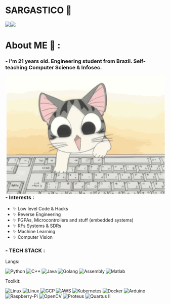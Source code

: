 # SARGASTICO 👋

<img align="" height='137px' src="https://github-readme-stats.vercel.app/api?username=Sargastico&show_icons=true&theme=tokyonight&include_all_commits=true&line_height=21" /><!-- wi*quL3fcV --><img align="" height='137px' src="https://github-readme-stats.vercel.app/api/top-langs/?username=Sargastico&hide_title=true&layout=compact&theme=tokyonight" />

# About ME 💬 :

### - I'm 21 years old. Engineering student from Brazil. Self-teaching Computer Science & Infosec.


<img hight="400" width="500" alt="GIF" align="right" src="https://github.com/Sargastico/Sargastico/blob/master/assets/2970.gif">

### - Interests :

- ✨ Low level Code & Hacks
- ✨ Reverse Engineering
- ✨ FGPAs, Microcontrollers and stuff (embedded systems)
- ✨ RFs Systems & SDRs 
- ✨ Machine Learning
- ✨ Computer Vision

### - TECH STACK :

Langs:

![Python](https://img.shields.io/badge/-Python-black?style=flat-square&logo=Python)
![C++](https://img.shields.io/badge/-C++-black?style=flat-square&logo=c)
![Java](https://img.shields.io/badge/-java-black?style=flat-square&logo=java)
![Golang](https://img.shields.io/badge/-Golang-black?style=flat-square&logo=GO)
![Assembly](https://img.shields.io/badge/-Assembly-black?style=flat-square&logo=assembly)
![Matlab](https://img.shields.io/badge/-Matlab-black?style=flat-square&logo=Matlab)

Toolkit:

![Linux](https://img.shields.io/badge/-Linux-black?style=flat-square&logo=Linux)
![Linux](https://img.shields.io/badge/-Windows-black?style=flat-square&logo=Windows)
![GCP](https://img.shields.io/badge/-GCP-black?style=flat-square&logo=Google-Cloud)
![AWS](https://img.shields.io/badge/-AWS-black?style=flat-square&logo=AWS)
![Kubernetes](https://img.shields.io/badge/-Kubernetes-black?style=flat-square&logo=Kubernetes)
![Docker](https://img.shields.io/badge/-Docker-black?style=flat-square&logo=Docker)
![Arduino](https://img.shields.io/badge/-Arduino-black?style=flat-square&logo=Arduino)
![Raspberry-Pi](https://img.shields.io/badge/-RaspberryPi-black?style=flat-square&logo=Raspberry-Pi)
![OpenCV](https://img.shields.io/badge/-OpenCV-black?style=flat-square&logo=OpenCV)
![Proteus](https://img.shields.io/badge/-Proteus-black?style=flat-square&logo=Proteus)
![Quartus II](https://img.shields.io/badge/-Quartus-black?style=flat-square&logo=Quartus)







